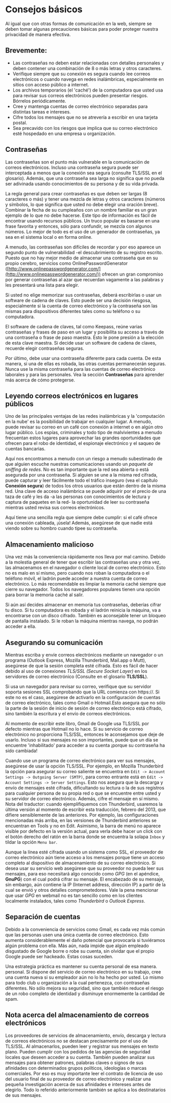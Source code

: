 Consejos básicos
================

Al igual que con otras formas de comunicación en la web, siempre se deben tomar algunas precauciones básicas para poder proteger nuestra privacidad de manera efectiva.

Brevemente:
-----------

 * Las contraseñas no deben estar relacionadas con detalles personales y deben contener una combinación de 8 o más letras y otros caracteres.
 * Verifique siempre que su conexión es segura cuando lee correos electrónicos o cuando navega en redes inalámbricas, especialmente en sitios con acceso público a internet.
 * Los archivos temporarios (el 'caché') de la computadora que usted usa para revisar sus correos electrónicos pueden presentar riesgos. Bórrelos periódicamente.
 * Cree y mantenga cuentas de correo electrónico separadas para distintas tareas e intereses.
 * Cifre todos los mensajes que no se atrevería a escribir en una tarjeta postal.
 * Sea precavido con los riesgos que implica que su correo electrónico esté hospedado en una empresa u organización.

Contraseñas
-----------

Las contraseñas son el punto más vulnerable en la comunicación de correos electrónicos. Incluso una contraseña segura puede ser interceptada a menos que la conexión sea segura (consulte TLS/SSL en el glosario). Además, que una contraseña sea larga no significa que no pueda ser adivinada usando conocimientos de su persona y de su vida privada.

La regla general para crear contraseñas es que deben ser largas (8 caracteres o más) y tener una mezcla de letras y otros caracteres (números y símbolos, lo que significa que usted no debe elegir una oración breve). Combinar la fecha de su cumpleaños con un nombre familiar es un gran ejemplo de lo que no debe hacerse. Este tipo de información es fácil de encontrar usando recursos públicos. Un truco popular es basarse en una frase favorita y entonces, sólo para confundir, se mezcla con algunos números. Lo mejor de todo es el uso de un generador de contraseñas, ya sea en el sistema local o en forma online.

A menudo, las contraseñas son difíciles de recordar y por eso aparece un segundo punto de vulnerabilidad  -el descubrimiento de su registro escrito. Puesto que no hay mejor medio de almacenar una contraseña que en su propio cerebro, servicios como OnlinePasswordGenerator ([http://www.onlinepasswordgenerator.com/](http://www.onlinepasswordgenerator.com/)) ofrecen un gran compromiso por generar contraseñas al azar que recuerdan vagamente a las palabras y les presentará una lista para elegir.

Si usted no elige memorizar sus contraseñas, deberá escribirlas o usar un software de cadena de claves. Esto puede ser una decisión riesgosa, especialmente si la cuenta de correo electrónico y la contraseña son las mismas para dispositivos diferentes tales como su teléfono o su computadora.

El software de cadena de claves, tal como Keepass, reúne varias contraseñas y frases de paso en un lugar y posibilita su acceso a través de una contraseña o frase de paso maestra. Esto le pone presión a la elección de esta clave maestra. Si decide usar un software de cadena de claves, recuerde elegir contraseñas seguras.

Por último, debe usar una contraseña diferente para cada cuenta. De esta manera, si una de ellas es robada, las otras cuentas permanecerán seguras. Nunca use la misma contraseña para las cuentas de correo electrónico laborales y para las personales. Vea la sección **Contraseñas** para aprender más acerca de cómo protegerse.

Leyendo correos electrónicos en lugares públicos
------------------------------------------------

Uno de las principales ventajas de las redes inalámbricas y la 'computación en la nube' es la posibilidad de trabajar en cualquier lugar. A menudo, puede revisar su correo en un café con conexión a internet o en algún otro lugar público. Los espías, criminales y todo tipo de malvivientes a menudo frecuentan estos lugares para aprovechar las grandes oportunidades que ofrecen para el robo de identidad, el espionaje electrónico y el saqueo de cuentas bancarias. 

Aquí nos encontramos a menudo con un riesgo a menudo subestimado de que alguien escuche nuestras comunicaciones usando un *paquete de sniffing de redes*. No es tan importante que la red sea abierta o está asegurada por una contraseña. Si alguien se une a la misma red cifrada, puede capturar y leer fácilmente todo el tráfico inseguro (vea el capítulo **Conexión segura**) de todos los otros usuarios que están dentro de la misma red. Una clave de acceso inalámbrica se puede adquirir por el precio de una taza de café y les da -a las personas con conocimientos de lectura y captura de paquetes en la red- la oportunidad de leer su contraseña mientras usted revisa sus correos electrónicos.

Aquí tiene una sencilla regla que siempre debe cumplir: si el café ofrece una conexión cableada, ¡úsela! Además, asegúrese de que nadie está viendo sobre su hombro cuando tipee su contraseña.

Almacenamiento malicioso
------------------------

Una vez más la conveniencia rápidamente nos lleva por mal camino. Debido a la molestia general de tener que escribir las contraseñas una y otra vez, las almacenamos en el navegador o cliente local de correo electrónico. Esto no es malo en sí mismo, pero cuando nos roban la computadora o el teléfono móvil, el ladrón puede acceder a nuestra cuenta de correo electrónico. Lo más recomendable es limpiar la memoria caché siempre que cierre su navegador. Todos los navegadores populares tienen una opción para borrar la memoria caché al salir.

Si aún así decides almacenar en memoria tus contraseñas, deberías cifrar tu disco. Si tu computadora es robada y el ladrón reinicia la máquina, va a encontrarse con un disco cifrado. También es aconsejable tener un bloqueo de pantalla instalado. Si le roban la máquina mientras navega, no podrán acceder a ella.

Asegurando su comunicación
--------------------------

Mientras escriba y envíe correos electrónicos mediante un navegador o un programa (Outlook Express, Mozilla Thunderbird, Mail.app o Mutt), asegúrese de que la sesión completa esté cifrada. Esto es fácil de hacer debido al uso de conexiones *TLS/SSL (Secure Socket Layer)* en los servidores de correo electrónico (Consulte en el glosario **TLS/SSL**).

Si usa un navegador para revisar su correo, verifique que su servidor soporta sesiones SSL comprobando que la URL comienza con https://. Si este no es el caso, asegúrese de activarlo en la configuración de cuentas de correo electrónico, tales como Gmail o Hotmail.Esto asegura que no sólo la parte de la sesión de inicio de sesión de correo electrónico está cifrado, sino también la escritura y el envío de correos electrónicos.

Al momento de escribir este libro, Gmail de Google usa TLS/SSL por defecto mientras que Hotmail no lo hace. Si su servicio de correo electrónico no proporciona TLS/SSL, entonces le aconsejamos que deje de usarlo. Incluso si sus mensajes no son importantes, puede que un día se encuentre 'inhabilitado' para acceder a su cuenta ¡porque su contraseña ha sido cambiada!

Cuando use un programa de correo electrónico para ver sus mensajes, asegúrese de usar la opción TLS/SSL. Por ejemplo, en Mozilla Thunderbird la opción para asegurar su correo saliente se encuentra en `Edit -> Account Settings -> Outgoing Server (SMTP)`, para correo entrante está en `Edit -> Account Settings -> Server Settings`. Esto nos asegura que la descarga y envío de mensajes esté cifrada, dificultando su lectura o la de sus registros para cualquier persona de su propia red o que se encuentre entre usted y su servidor de correo electrónico. Además, cifre el mensaje en sí mismo.
Nota del traductor: cuando ejemplifiquemos con Thunderbird, usaremos la última versión al momento de escribir esta traducción, febrero del 2013, que difiere sensiblemente de las anteriores. Por ejemplo, las configuraciones mencionadas más arriba, en las versiones de Thunderbird anteriores se encuentran en Tools y no en Edit. Asimismo, la barra de menú no aparece visible por defecto en la versión actual, para verla debe hacer un click con el botón derecho del ratón en la barra donde se encuentra la solapa `Inbox` y tildar la opción `Menu bar`.

Aunque la línea esté cifrada usando un sistema como SSL, el proveedor de correo electrónico aún tiene acceso a los mensajes porque tiene un  acceso completo al dispositivo de almacenamiento de su correo electrónico. Si desea usar su servicio web asegúrese que su proveedor no pueda leer sus mensajes, para eso necesitará algo conocido como *GPG* (en el apéndice, **GnuPG**) con el cual podrá cifrar su mensaje. El encabezado de su mensaje, sin embargo, aún contiene la IP (Internet address, dirección IP) a partir de la cual se envió y otros detalles comprometedores. Vale la pena mencionar que usar *GPG* en webmail no es tan sencillo como en los clientes localmente instalados, tales como *Thunderbird* o *Outlook Express*.

Separación de cuentas
---------------------

Debido a la conveniencia de servicios como Gmail, es cada vez más común que las personas usen una única cuenta de correo electrónico. Esto aumenta considerablemente el daño potencial que provocaría si tuviéramos algún problema con ella. Más aún, nada impide que algún empleado disgustado de Google borre o robe su cuenta, sin olvidar que el propio Google puede ser hackeado. Estas cosas suceden.

Una estrategia práctica es mantener su cuenta personal de esa manera. personal. Si dispone del servicio de correo electrónico en su trabajo, cree una cuenta nueva si su empleador aún no lo ha hecho por usted. Lo mismo para todo club u organización a la cual pertenezca, con contraseñas diferentes. No sólo mejora su seguridad, sino que también reduce el riesgo de un robo completo de identidad y disminuye enormemente la cantidad de spam.

Nota acerca del almacenamiento de correos electrónicos
------------------------------------------------------

Los proveedores de servicios de almacenamiento, envío, descarga y lectura de correos electrónicos no se destacan precisamente por el uso de TLS/SSL. Al almacenarlos, pueden leer y registrar sus mensajes en texto plano. Pueden cumplir con los pedidos de las agencias de seguridad locales que deseen acceder a su cuenta. También pueden analizar sus mensajes para obtener patrones, palabras claves o signos de sus afinidades con determinados grupos políticos, ideologías o marcas comerciales. Por eso es muy importante leer el contrato de licencia de uso del usuario final de su proveedor de correo electrónico y realizar una pequeña investigación acerca de sus afinidades e intereses antes de elegirlo. Todo lo referido anteriormente también se aplica a los destinatarios de sus mensajes.
